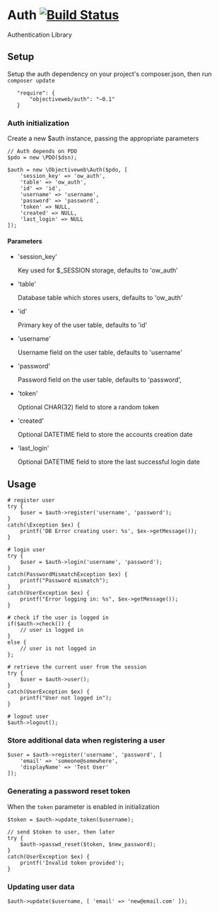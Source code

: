 # Auth [![Build Status](https://travis-ci.org/objectiveweb/auth.svg?branch=master)](https://travis-ci.org/objectiveweb/auth)

Authentication Library 

## Setup

Setup the auth dependency on your project's composer.json, then run `composer update`


       "require": {
           "objectiveweb/auth": "~0.1"
       }

### Auth initialization

Create a new $auth instance, passing the appropriate parameters

    // Auth depends on PDO
    $pdo = new \PDO($dsn);

    $auth = new \Objectiveweb\Auth($pdo, [
        'session_key' => 'ow_auth',
        'table' => 'ow_auth',
        'id' => 'id',
        'username' => 'username',
        'password' => 'password',
        'token' => NULL,
        'created' => NULL,
        'last_login' => NULL
    ]);

#### Parameters
* 'session_key'

    Key used for $_SESSION storage, defaults to 'ow_auth'

* 'table'

    Database table which stores users, defaults to 'ow_auth'

* 'id'

    Primary key of the user table, defaults to 'id'

* 'username'

    Username field on the user table, defaults to 'username'

* 'password'

    Password field on the user table, defaults to 'password',

* 'token'

    Optional CHAR(32) field to store a random token

* 'created'

    Optional DATETIME field to store the accounts creation date

* 'last_login'

    Optional DATETIME field to store the last successful login date

## Usage

    # register user
    try {
        $user = $auth->register('username', 'password');
    }
    catch(\Exception $ex) {
        printf('DB Error creating user: %s', $ex->getMessage());
    }

    # login user
    try {
        $user = $auth->login('username', 'password');
    }
    catch(PasswordMismatchException $ex) {
        printf("Password mismatch");
    }
    catch(UserException $ex) {
        printf("Error logging in: %s", $ex->getMessage());
    }

    # check if the user is logged in
    if($auth->check()) {
        // user is logged in
    }
    else {
        // user is not logged in
    };

    # retrieve the current user from the session
    try {
        $user = $auth->user();
    }
    catch(UserException $ex) {
        printf("User not logged in");
    }

    # logout user
    $auth->logout();

### Store additional data when registering a user

    $user = $auth->register('username', 'password', [
        'email' => 'someone@somewhere',
        'displayName' => 'Test User'
    ]);

### Generating a password reset token

When the `token` parameter is enabled in initialization

    $token = $auth->update_token($username);

    // send $token to user, then later
    try {
        $auth->passwd_reset($token, $new_password);
    }
    catch(UserException $ex) {
        printf('Invalid token provided');
    }

### Updating user data

    $auth->update($username, [ 'email' => 'new@email.com' ]);

